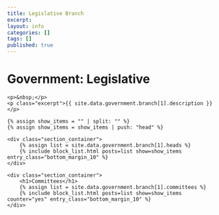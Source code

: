 ```yaml
---
title: Legislative Branch
excerpt: 
layout: info
categories: []
tags: []
published: true
---
```


<div class="section_container_wrapper section_container_wrapper_border">
    <h1>Government: Legislative</h1>
    
    <p>&nbsp;</p>
    <p class="excerpt">{{ site.data.government.branch[1].description }}</p>
    
    {% assign show_items = "" | split: "" %}
    {% assign show_items = show_items | push: "head" %}
    
    <div class="section_container">
        {% assign list = site.data.government.branch[1].heads %}
        {% include block_list.html posts=list show=show_items entry_class="bottom_margin_10" %}
    </div>
    
    <div class="section_container">
        <h1>Committees</h1>
        {% assign list = site.data.government.branch[1].committees %}
        {% include block_list.html posts=list show=show_items counter="yes" entry_class="bottom_margin_10" %}
    </div>
</div>
